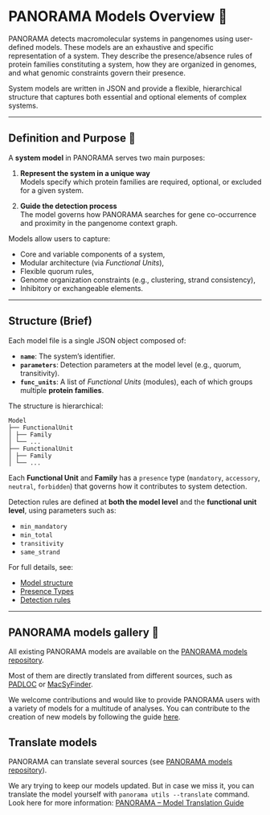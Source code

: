 # PANORAMA Models Overview 🔭

PANORAMA detects macromolecular systems in pangenomes using user-defined models. These models are an exhaustive and
specific representation of a system. They describe the presence/absence rules of protein families constituting a
system, how they are organized in genomes, and what genomic constraints govern their presence.

System models are written in JSON and provide a flexible, hierarchical structure that captures both essential and
optional elements of complex systems.

---

## Definition and Purpose 🧭

A **system model** in PANORAMA serves two main purposes:

1. **Represent the system in a unique way**  
   Models specify which protein families are required, optional, or excluded for a given system. 

2. **Guide the detection process**  
   The model governs how PANORAMA searches for gene co-occurrence and proximity in the pangenome context graph.

Models allow users to capture:

- Core and variable components of a system,
- Modular architecture (via *Functional Units*),
- Flexible quorum rules,
- Genome organization constraints (e.g., clustering, strand consistency),
- Inhibitory or exchangeable elements.

---

## Structure (Brief)

Each model file is a single JSON object composed of:

- **`name`**: The system’s identifier.
- **`parameters`**: Detection parameters at the model level (e.g., quorum, transitivity).
- **`func_units`**: A list of *Functional Units* (modules), each of which groups multiple **protein families**.

The structure is hierarchical:

```
Model
├── FunctionalUnit
│ ├── Family
│ └── ...
├── FunctionalUnit
│ ├── Family
│ └── ...
```

Each **Functional Unit** and **Family** has a `presence` type (`mandatory`, `accessory`, `neutral`, `forbidden`) that
governs how it contributes to system detection.

Detection rules are defined at **both the model level** and the **functional unit level**, using parameters such as:

- `min_mandatory`
- `min_total`
- `transitivity`
- `same_strand`

For full details, see:

- [Model structure](modeling.md#-model-structure)
- [Presence Types](modeling.md#presence-types-explained)
- [Detection rules](modeling.md#-detection-parameters)

---

## PANORAMA models gallery 🎨

All existing PANORAMA models are available on the [PANORAMA models repository](https://github.com/PANORAMA-models).

Most of them are directly translated from different sources, such as [PADLOC](https://github.com/padlocbio/padloc) or 
[MacSyFinder](https://github.com/gem-pasteur/macsyfinder).

We welcome contributions and would like to provide PANORAMA users with a variety of models for a multitude of analyses.
You can contribute to the creation of new models by following the guide
[here](contribute.md#how-to-contribute-to-panorama-models).

## Translate models

PANORAMA can translate several sources (see [PANORAMA models repository](https://github.com/PANORAMA-models)).

We ary trying to keep our models updated. But in case we miss it,
you can translate the model yourself with `panorama utils --translate` command.
Look here for more information: [PANORAMA – Model Translation Guide](translate.md) 